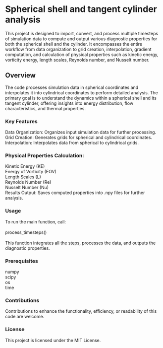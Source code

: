 

# Spherical shell and tangent cylinder analysis

This project is designed to import, convert, and process multiple timesteps of simulation data to compute and output various diagnostic properties for both the spherical shell and the cylinder. It encompasses the entire workflow from data organization to grid creation, interpolation, gradient computation, and calculation of physical properties such as kinetic energy, vorticity energy, length scales, Reynolds number, and Nusselt number.

## Overview

The code processes simulation data in spherical coordinates and interpolates it into cylindrical coordinates to perform detailed analysis. The primary goal is to understand the dynamics within a spherical shell and its tangent cylinder, offering insights into energy distribution, flow characteristics, and thermal properties.

### Key Features

Data Organization: Organizes input simulation data for further processing.<br>
Grid Creation: Generates grids for spherical and cylindrical coordinates.<br>
Interpolation: Interpolates data from spherical to cylindrical grids.<br>

### Physical Properties Calculation:

Kinetic Energy (KE)<br>
Energy of Vorticity (EOV)<br>
Length Scales (L)<br>
Reynolds Number (Re)<br>
Nusselt Number (Nu)<br>
Results Output: Saves computed properties into .npy files for further analysis.<br>



### Usage

To run the main function, call: <br>
<br>
process_timesteps() <br>
<br>
This function integrates all the steps, processes the data, and outputs the diagnostic properties.

### Prerequisites

numpy<br>
scipy<br>
os<br>
time<br>


### Contributions

Contributions to enhance the functionality, efficiency, or readability of this code are welcome. 

### License

This project is licensed under the MIT License.
